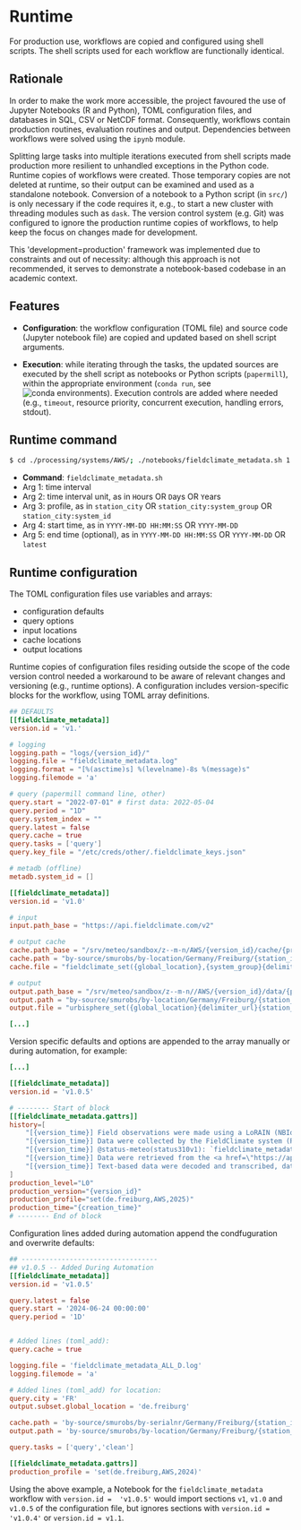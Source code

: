 # Runtime

For production use, workflows are copied and configured using shell scripts. The shell scripts used for each workflow are functionally identical.

## Rationale

In order to make the work more accessible, the project favoured the use of Jupyter Notebooks (R and Python), TOML configuration files, and databases in SQL, CSV or NetCDF format. Consequently, workflows contain production routines, evaluation routines and output. Dependencies between workflows were solved using the `ipynb` module. 

Splitting large tasks into multiple iterations executed from shell scripts made production more resilient to unhandled exceptions in the Python code. Runtime copies of workflows were created. Those temporary copies are not deleted at runtime, so their output can be examined and used as a standalone notebook. Conversion of a notebook to a Python script (in `src/`) is only necessary if the code requires it, e.g., to start a new cluster with threading modules such as `dask`.  The version control system (e.g. Git) was configured to ignore the production runtime copies of workflows, to help keep the focus on changes made for development. 

This 'development=production' framework was implemented due to constraints and out of necessity: although this approach is not recommended, it serves to demonstrate a notebook-based codebase in an academic context.

## Features

- **Configuration**: the workflow configuration (TOML file) and source code (Jupyter notebook file) are copied and updated based on shell script arguments.

- **Execution**: while iterating through the tasks, the updated sources are executed by the shell script as notebooks or Python scripts (`papermill`), within the appropriate environment (`conda run`, see ![conda environments](/urbisphere-dm/common/scripts/conda/conf)). Execution controls are added where needed (e.g., `timeout`, resource priority, concurrent execution, handling errors, stdout).

## Runtime command

```bash
$ cd ./processing/systems/AWS/; ./notebooks/fieldclimate_metadata.sh 1 D "FR:AWS" "2022-05-01" "2023-01-01";
```

- **Command**: `fieldclimate_metadata.sh`
- Arg 1: time interval
- Arg 2: time interval unit, as in `H`ours OR `D`ays OR `Y`ears
- Arg 3: profile, as in `station_city` OR `station_city:system_group` OR `station_city:system_id`
- Arg 4: start time, as in `YYYY-MM-DD HH:MM:SS` OR `YYYY-MM-DD`
- Arg 5: end time (optional), as in `YYYY-MM-DD HH:MM:SS` OR `YYYY-MM-DD` OR `latest`

## Runtime configuration

The TOML configuration files use variables and arrays:
- configuration defaults
- query options
- input locations
- cache locations
- output locations

Runtime copies of configuration files residing outside the scope of the code version control needed a workaround to be aware of relevant changes and versioning (e.g., runtime options). A configuration includes version-specific blocks for the workflow, using TOML array definitions.

```toml
## DEFAULTS
[[fieldclimate_metadata]]
version.id = 'v1.'

# logging
logging.path = "logs/{version_id}/"
logging.file = "fieldclimate_metadata.log"
logging.format = "[%(asctime)s] %(levelname)-8s %(message)s"
logging.filemode = 'a'

# query (papermill command line, other)
query.start = "2022-07-01" # first data: 2022-05-04
query.period = "1D"
query.system_index = ""
query.latest = false
query.cache = true
query.tasks = ['query']
query.key_file = "/etc/creds/other/.fieldclimate_keys.json"

# metadb (offline)
metadb.system_id = []

[[fieldclimate_metadata]]
version.id = 'v1.0'

# input
input.path_base = "https://api.fieldclimate.com/v2"

# output cache
cache.path_base = "/srv/meteo/sandbox/z--m-n/AWS/{version_id}/cache/{production_level}/"
cache.path = "by-source/smurobs/by-location/Germany/Freiburg/{station_id}/dupes/by-upload-date/{time_query}/"
cache.file = "fieldclimate_set({global_location},{system_group}{delimiter}{system_name},{time_bounds})_version({version_id}).{extension}"

# output
output.path_base = "/srv/meteo/sandbox/z--m-n//AWS/{version_id}/data/{production_level}/"
output.path = "by-source/smurobs/by-location/Germany/Freiburg/{station_id}/{system_group}/{system_id}/"
output.file = "urbisphere_set({global_location}{delimiter_url}{station_id},{system_group}{delimiter}{system_id},{time_bounds})_version({version_id}).{extension}"

[...]
```

Version specific defaults and options are appended to the array manually or during automation, for example:
```toml
[...]

[[fieldclimate_metadata]]
version.id = 'v1.0.5'

# -------- Start of block
[[fieldclimate_metadata.gattrs]]
history=[
    "[{version_time}] Field observations were made using a LoRAIN (NBIoT) model (Pessl Instruments GmbH) automatic weather station (AWS)",
    "[{version_time}] Data were collected by the FieldClimate system (Pessl Instruments GmbH)",
    "[{version_time}] @status-meteo(status310v1): `fieldclimate_metadata.ipynb` {version_id} by Matthias Zeeman",
    "[{version_time}] Data were retrieved from the <a href=\"https://api.fieldclimate.com/v2/\">Fieldclimate API</a>",
    "[{version_time}] Text-based data were decoded and transcribed, data attributes were assigned and some meta data were added"
]
production_level="L0"
production_version="{version_id}"
production_profile="set(de.freiburg,AWS,2025)"
production_time="{creation_time}"
# -------- End of block
```

Configuration lines added during automation append the condfuguration and overwrite defaults:
```toml
## ----------------------------------
## v1.0.5 -- Added During Automation
[[fieldclimate_metadata]]
version.id = 'v1.0.5'

query.latest = false
query.start = '2024-06-24 00:00:00'
query.period = '1D'


# Added lines (toml_add):
query.cache = true

logging.file = 'fieldclimate_metadata_ALL_D.log'
logging.filemode = 'a'

# Added lines (toml_add) for location:
query.city = 'FR'
output.subset.global_location = 'de.freiburg'

cache.path = 'by-source/smurobs/by-serialnr/Germany/Freiburg/{station_id}/{time_query}/'
output.path = 'by-source/smurobs/by-location/Germany/Freiburg/{station_id}/{system_group}/{system_id}/'

query.tasks = ['query','clean']

[[fieldclimate_metadata.gattrs]]
production_profile = 'set(de.freiburg,AWS,2024)'
```

Using the above example, a Notebook for the `fieldclimate_metadata` workflow with `version.id =  'v1.0.5'` would import sections `v1`, `v1.0` and `v1.0.5` of the configuration file, but ignores sections with `version.id = 'v1.0.4'` or `version.id = v1.1`.
